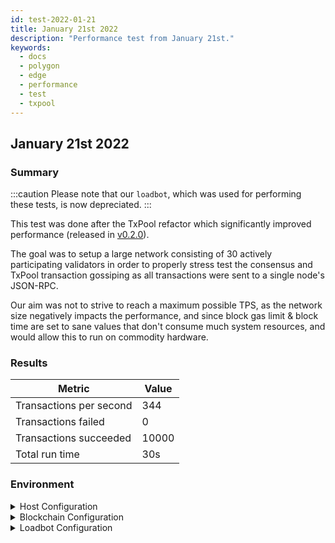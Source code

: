 ```yaml
---
id: test-2022-01-21
title: January 21st 2022
description: "Performance test from January 21st."
keywords:
  - docs
  - polygon
  - edge
  - performance
  - test
  - txpool
---
```


## January 21st 2022

### Summary

:::caution 
Please note that our `loadbot`, which was used for performing these tests, is now depreciated.
:::

This test was done after the TxPool refactor which significantly improved performance (released in [v0.2.0](https://github.com/0xPolygon/polygon-edge/releases/v0.2.0)).

The goal was to setup a large network consisting of 30 actively participating validators in order to properly stress test the
consensus and TxPool transaction gossiping as all transactions were sent to a single node's JSON-RPC.

Our aim was not to strive to reach a maximum possible TPS, as the network size negatively impacts the performance,
and since block gas limit & block time are set to sane values that don't consume much system resources, and would allow this to run on commodity hardware.

### Results

| Metric | Value |
| ------ | ----- |
| Transactions per second | 344 |
| Transactions failed | 0 |
| Transactions succeeded | 10000 |
| Total run time | 30s |

### Environment

<details>
  <summary>Host Configuration</summary>
  <div>
    <div>
        <table>
            <tr>
                <td>Cloud provider</td>
                <td>AWS</td>
            </tr>
            <tr>
                <td>Instance size</td>
                <td>t2.xlarge</td>
            </tr>
            <tr>
                <td>Networking</td>
                <td>private subnet</td>
            </tr>
            <tr>
                <td>Operating system</td>
                <td>Linux Ubuntu 20.04 LTS - Focal Fossa</td>
            </tr>
            <tr>
                <td>File descriptor limit</td>
                <td>65535</td>
            </tr>
            <tr>
                <td>Max user processes</td>
                <td>65535</td>
            </tr>
        </table>
    </div>
    <br/>
  </div>
</details>

<details>
  <summary>Blockchain Configuration</summary>
  <div>
    <div>
        <table>
            <tr>
                <td>Polygon Edge version</td>
                <td>Commit <a href="https://github.com/0xPolygon/polygon-edge/commit/8377162281d1a2e4342ae27cd4e5367c4364aee2">8377162281d1a2e4342ae27cd4e5367c4364aee2</a> on develop branch</td>
            </tr>
            <tr>
                <td>Validator nodes</td>
                <td>30</td>
            </tr>
            <tr>
                <td>Non-validator nodes</td>
                <td>0</td>
            </tr>
            <tr>
                <td>Consensus</td>
                <td>IBFT PoA</td>
            </tr>
            <tr>
                <td>Block time</td>
                <td>2000ms</td>
            </tr>
            <tr>
                <td>Block gas limit</td>
                <td>5242880</td>
            </tr>
        </table>
    </div>
    <br/>
  </div>
</details>

<details>
  <summary>Loadbot Configuration</summary>
  <div>
    <div>
        <table>
            <tr>
                <td>Total Transactions</td>
                <td>10000</td>
            </tr>
            <tr>
                <td>Transactions sent per second</td>
                <td>400</td>
            </tr>
            <tr>
                <td>Type of transactions</td>
                <td>EOA to EOA transfers</td>
            </tr>
        </table>
    </div>
    <br/>
  </div>
</details>
